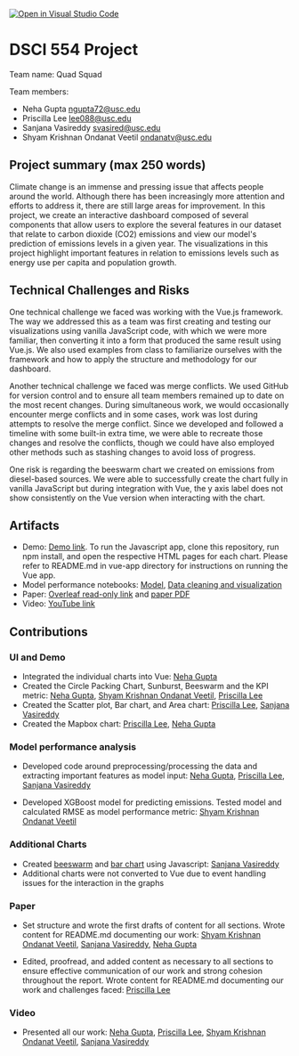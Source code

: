 [![Open in Visual Studio Code](https://classroom.github.com/assets/open-in-vscode-c66648af7eb3fe8bc4f294546bfd86ef473780cde1dea487d3c4ff354943c9ae.svg)](https://classroom.github.com/online_ide?assignment_repo_id=9297448&assignment_repo_type=AssignmentRepo)
# DSCI 554 Project

Team name: Quad Squad

Team members:

- Neha Gupta <ngupta72@usc.edu>
- Priscilla Lee <lee088@usc.edu>
- Sanjana Vasireddy <svasired@usc.edu>
- Shyam Krishnan Ondanat Veetil <ondanatv@usc.edu>

## Project summary (max 250 words)
Climate change is an immense and pressing issue that affects people around the world. Although there has been increasingly more attention and efforts to address it, there are still large areas for improvement. In this project, we create an interactive dashboard composed of several components that allow users to explore the several features in our dataset that relate to carbon dioxide (CO2) emissions and view our model's prediction of emissions levels in a given year. The visualizations in this project highlight important features in relation to emissions levels such as energy use per capita and population growth.

## Technical Challenges and Risks
One technical challenge we faced was working with the Vue.js framework. The way we addressed this as a team was first creating and testing our visualizations using vanilla JavaScript code, with which we were more familiar, then converting it into a form that produced the same result using Vue.js. We also used examples from class to familiarize ourselves with the framework and how to apply the structure and methodology for our dashboard.

Another technical challenge we faced was merge conflicts. We used GitHub for version control and to ensure all team members remained up to date on the most recent changes. During simultaneous work, we would occasionally encounter merge conflicts and in some cases, work was lost during attempts to resolve the merge conflict. Since we developed and followed a timeline with some built-in extra time, we were able to recreate those changes and resolve the conflicts, though we could have also employed other methods such as stashing changes to avoid loss of progress.

One risk is regarding the beeswarm chart we created on emissions from diesel-based sources. We were able to successfully create the chart fully in vanilla JavaScript but during integration with Vue, the y axis label does not show consistently on the Vue version when interacting with the chart. 

## Artifacts

- Demo: [Demo link](https://github.com/DSCI-554/project-quad-squad). To run the Javascript app, clone this repository, run npm install, and open the respective HTML pages for each chart. Please refer to README.md in vue-app directory for instructions on running the Vue app.
- Model performance notebooks: [Model](js-app/model/emission_prediction.ipynb), [Data cleaning and visualization](js-app/preprocessing/data_cleaning.ipynb) 
- Paper: [Overleaf read-only link](https://www.overleaf.com/read/wzkmjmgmdtnq) and [paper PDF](paper/paper.pdf)
- Video: [YouTube link](https://youtu.be/yWlpT0c8J_I)

## Contributions

### UI and Demo

- Integrated the individual charts into Vue: [Neha Gupta](mailto:ngupta72@usc.edu)
- Created the Circle Packing Chart, Sunburst, Beeswarm and the KPI metric: [Neha Gupta](mailto:ngupta72@usc.edu), [Shyam Krishnan Ondanat Veetil](mailto:ondanatv@usc.edu), [Priscilla Lee](mailto:lee088@usc.edu)
- Created the Scatter plot, Bar chart, and Area chart: [Priscilla Lee](mailto:lee088@usc.edu), [Sanjana Vasireddy](mailto:svasired@usc.edu)
- Created the Mapbox chart: [Priscilla Lee](mailto:lee088@usc.edu), [Neha Gupta](mailto:ngupta72@usc.edu)


### Model performance analysis

- Developed code around preprocessing/processing the data and extracting important features as model input: [Neha Gupta](mailto:ngupta72@usc.edu), [Priscilla Lee](mailto:lee088@usc.edu), [Sanjana Vasireddy](mailto:svasired@usc.edu)

- Developed XGBoost model for predicting emissions. Tested model and calculated RMSE as model performance metric: [Shyam Krishnan Ondanat Veetil](mailto:ondanatv@usc.edu)


### Additional Charts

- Created [beeswarm](js-app/beeswarm.html) and [bar chart](js-app/barchart.html) using Javascript: [Sanjana Vasireddy](mailto:svasired@usc.edu)
- Additional charts were not converted to Vue due to event handling issues for the interaction in the graphs


### Paper

- Set structure and wrote the first drafts of content for all sections. Wrote content for README.md documenting our work: [Shyam Krishnan Ondanat Veetil](mailto:ondanatv@usc.edu), [Sanjana Vasireddy](mailto:svasired@usc.edu), [Neha Gupta](mailto:ngupta72@usc.edu)

- Edited, proofread, and added content as necessary to all sections to ensure effective communication of our work and strong cohesion throughout the report. Wrote content for README.md documenting our work and challenges faced: [Priscilla Lee](mailto:lee088@usc.edu)


### Video

- Presented all our work: [Neha Gupta](mailto:ngupta72@usc.edu), [Priscilla Lee](mailto:lee088@usc.edu), [Shyam Krishnan Ondanat Veetil](mailto:ondanatv@usc.edu), [Sanjana Vasireddy](mailto:svasired@usc.edu)

